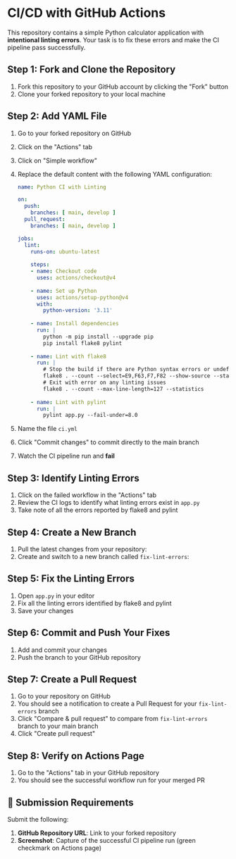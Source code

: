 # CI/CD with GitHub Actions

This repository contains a simple Python calculator application with **intentional linting errors**. Your task is to fix these errors and make the CI pipeline pass successfully.

## Step 1: Fork and Clone the Repository

1. Fork this repository to your GitHub account by clicking the "Fork" button
2. Clone your forked repository to your local machine

## Step 2: Add YAML File

1. Go to your forked repository on GitHub
2. Click on the "Actions" tab
3. Click on "Simple workflow"
4. Replace the default content with the following YAML configuration:
   ```yaml
   name: Python CI with Linting

   on:
     push:
       branches: [ main, develop ]
     pull_request:
       branches: [ main, develop ]

   jobs:
     lint:
       runs-on: ubuntu-latest
       
       steps:
       - name: Checkout code
         uses: actions/checkout@v4
       
       - name: Set up Python
         uses: actions/setup-python@v4
         with:
           python-version: '3.11'
       
       - name: Install dependencies
         run: |
           python -m pip install --upgrade pip
           pip install flake8 pylint
       
       - name: Lint with flake8
         run: |
           # Stop the build if there are Python syntax errors or undefined names
           flake8 . --count --select=E9,F63,F7,F82 --show-source --statistics
           # Exit with error on any linting issues
           flake8 . --count --max-line-length=127 --statistics
       
       - name: Lint with pylint
         run: |
           pylint app.py --fail-under=8.0
   ```

5. Name the file `ci.yml` 
6. Click "Commit changes" to commit directly to the main branch
7. Watch the CI pipeline run and **fail**

## Step 3: Identify Linting Errors

1. Click on the failed workflow in the "Actions" tab
2. Review the CI logs to identify what linting errors exist in `app.py`
3. Take note of all the errors reported by flake8 and pylint

## Step 4: Create a New Branch

1. Pull the latest changes from your repository:
2. Create and switch to a new branch called `fix-lint-errors`:


## Step 5: Fix the Linting Errors

1. Open `app.py` in your editor
2. Fix all the linting errors identified by flake8 and pylint
3. Save your changes

## Step 6: Commit and Push Your Fixes

1. Add and commit your changes
2. Push the branch to your GitHub repository


## Step 7: Create a Pull Request

1. Go to your repository on GitHub
2. You should see a notification to create a Pull Request for your `fix-lint-errors` branch
3. Click "Compare & pull request" to compare from `fix-lint-errors` branch to your main branch
4. Click "Create pull request"

## Step 8: Verify on Actions Page
1. Go to the "Actions" tab in your GitHub repository
2. You should see the successful workflow run for your merged PR

## 📝 Submission Requirements

Submit the following:

1. **GitHub Repository URL**: Link to your forked repository
2. **Screenshot**: Capture of the successful CI pipeline run (green checkmark on Actions page)
 
 